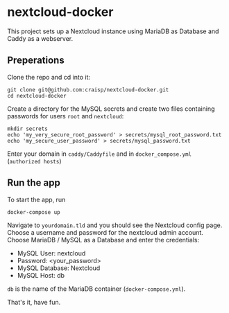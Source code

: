 # nextcloud-docker

This project sets up a Nextcloud instance using MariaDB as Database and Caddy as a webserver.

## Preperations

Clone the repo and cd into it:
```
git clone git@github.com:craisp/nextcloud-docker.git
cd nextcloud-docker
```

Create a directory for the MySQL secrets and create two files containing passwords for users `root` and `nextcloud`:

```
mkdir secrets
echo 'my_very_secure_root_password' > secrets/mysql_root_password.txt
echo 'my_secure_user_password' > secrets/mysql_password.txt
```

Enter your domain in `caddy/Caddyfile` and in `docker_compose.yml` (`authorized hosts`)

## Run the app

To start the app, run
```
docker-compose up
```

Navigate to `yourdomain.tld` and you should see the Nextcloud config page. Choose a username and password for the nextcloud admin account.
Choose MariaDB / MySQL as a Database and enter the credentials:
- MySQL User: nextcloud
- Password: <your_password>
- MySQL Database: Nextcloud
- MySQL Host: db

`db` is the name of the MariaDB container (`docker-compose.yml`).

That's it, have fun.
